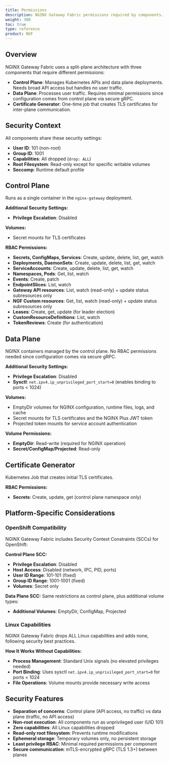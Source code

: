 ```yaml
---
title: Permissions
description: NGINX Gateway Fabric permissions required by components.
weight: 300
toc: true
type: reference
product: NGF
---
```


## Overview

NGINX Gateway Fabric uses a split-plane architecture with three components that require different permissions:

- **Control Plane**: Manages Kubernetes APIs and data plane deployments. Needs broad API access but handles no user traffic.
- **Data Plane**: Processes user traffic. Requires minimal permissions since configuration comes from control plane via secure gRPC.
- **Certificate Generator**: One-time job that creates TLS certificates for inter-plane communication.

## Security Context

All components share these security settings:

- **User ID**: 101 (non-root)
- **Group ID**: 1001  
- **Capabilities**: All dropped (`drop: ALL`)
- **Root Filesystem**: Read-only except for specific writable volumes
- **Seccomp**: Runtime default profile

## Control Plane

Runs as a single container in the `nginx-gateway` deployment.

**Additional Security Settings:**
- **Privilege Escalation**: Disabled

**Volumes:**
- Secret mounts for TLS certificates

**RBAC Permissions:**
- **Secrets, ConfigMaps, Services**: Create, update, delete, list, get, watch
- **Deployments, DaemonSets**: Create, update, delete, list, get, watch
- **ServiceAccounts**: Create, update, delete, list, get, watch
- **Namespaces, Pods**: Get, list, watch
- **Events**: Create, patch
- **EndpointSlices**: List, watch
- **Gateway API resources**: List, watch (read-only) + update status subresources only
- **NGF Custom resources**: Get, list, watch (read-only) + update status subresources only
- **Leases**: Create, get, update (for leader election)
- **CustomResourceDefinitions**: List, watch
- **TokenReviews**: Create (for authentication)

## Data Plane

NGINX containers managed by the control plane. No RBAC permissions needed since configuration comes via secure gRPC.

**Additional Security Settings:**
- **Privilege Escalation**: Disabled
- **Sysctl**: `net.ipv4.ip_unprivileged_port_start=0` (enables binding to ports < 1024)

**Volumes:**
- EmptyDir volumes for NGINX configuration, runtime files, logs, and cache
- Secret mounts for TLS certificates and the NGINX Plus JWT token 
- Projected token mounts for service account authentication

**Volume Permissions:**
- **EmptyDir**: Read-write (required for NGINX operation)
- **Secret/ConfigMap/Projected**: Read-only

## Certificate Generator

Kubernetes Job that creates initial TLS certificates.

**RBAC Permissions:**
- **Secrets**: Create, update, get (control plane namespace only)

## Platform-Specific Considerations

### OpenShift Compatibility

NGINX Gateway Fabric includes Security Context Constraints (SCCs) for OpenShift:

**Control Plane SCC:**
- **Privilege Escalation**: Disabled
- **Host Access**: Disabled (network, IPC, PID, ports)
- **User ID Range**: 101-101 (fixed)
- **Group ID Range**: 1001-1001 (fixed)
- **Volumes**: Secret only

**Data Plane SCC:**
Same restrictions as control plane, plus additional volume types:
- **Additional Volumes**: EmptyDir, ConfigMap, Projected

### Linux Capabilities

NGINX Gateway Fabric drops ALL Linux capabilities and adds none, following security best practices.

**How It Works Without Capabilities:**
- **Process Management**: Standard Unix signals (no elevated privileges needed)
- **Port Binding**: Uses sysctl `net.ipv4.ip_unprivileged_port_start=0` for ports < 1024
- **File Operations**: Volume mounts provide necessary write access


## Security Features

- **Separation of concerns**: Control plane (API access, no traffic) vs data plane (traffic, no API access)
- **Non-root execution**: All components run as unprivileged user (UID 101)
- **Zero capabilities**: All Linux capabilities dropped
- **Read-only root filesystem**: Prevents runtime modifications
- **Ephemeral storage**: Temporary volumes only, no persistent storage
- **Least privilege RBAC**: Minimal required permissions per component
- **Secure communication**: mTLS-encrypted gRPC (TLS 1.3+) between planes